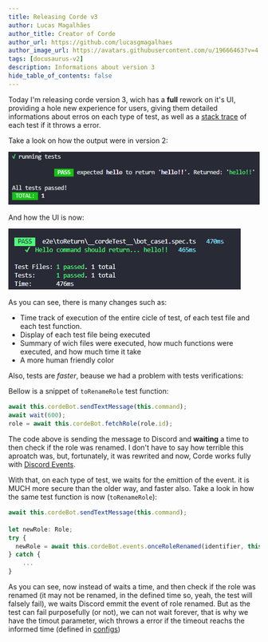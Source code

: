 ```yaml
---
title: Releasing Corde v3
author: Lucas Magalhães
author_title: Creator of Corde
author_url: https://github.com/lucasgmagalhaes
author_image_url: https://avatars.githubusercontent.com/u/19666463?v=4
tags: [docusaurus-v2]
description: Informations about version 3
hide_table_of_contents: false
---
```


Today I'm releasing corde version 3, wich has a **full** rework on it's UI,
providing a hole new experience for users, giving them detailed informations about erros
on each type of test, as well as a [stack trace](https://en.wikipedia.org/wiki/Stack_trace) of
each test if it throws a error.

Take a look on how the output were in version 2:

<div style={{textAlign: 'center'}}>

![old ui](/img/console_print.png)

</div>

And how the UI is now:

<div style={{textAlign: 'center'}}>

![new ui](/img/test_success_example.png)

</div>

As you can see, there is many changes such as:

- Time track of execution of the entire cicle of test, of each test file and each test function.
- Display of each test file being executed
- Summary of wich files were executed, how much functions were executed, and how much time it take
- A more human friendly color

Also, tests are _faster_, beause we had a problem with tests verifications:

Bellow is a snippet of `toRenameRole` test function:

```typescript
await this.cordeBot.sendTextMessage(this.command);
await wait(600);
role = await this.cordeBot.fetchRole(role.id);
```

The code above is sending the message to Discord and **waiting** a time to then check if the role was renamed.
I don't have to say how terrible this aproatch was, but, fortunately, it was rewrited and now, Corde works
fully with [Discord Events](https://discord.com/developers/docs/topics/gateway#gateway-intents).

With that, on each type of test, we waits for the emittion of the event. it is MUCH more secure than the older
way, and faster also. Take a look in how the same test function is now (`toRenameRole`):

```typescript
await this.cordeBot.sendTextMessage(this.command);

let newRole: Role;
try {
  newRole = await this.cordeBot.events.onceRoleRenamed(identifier, this.timeOut);
} catch {
    ...
}
```

As you can see, now instead of waits a time, and then check if the role was renamed (it may not be renamed,
in the defined time so, yeah, the test will falsely fail), we waits Discord emmit the event
of role renamed. But as the test can fail purposefully (or not), we can not wait forever,
that is why we have the timout parameter, wich throws a error if the timeout reachs the informed
time (defined in [configs](/docs/configurations#timeout))
